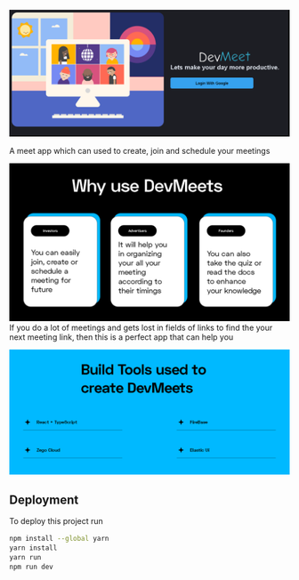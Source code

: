 
![App Screenshot](./assets/Devwindow.png)

A meet app which can used to create, join and schedule your meetings

![App Screenshot](./assets/Why_DevMeets.png)
If you do a lot of meetings and gets lost in fields of links to find the your next meeting link, then this is a perfect app that can help you 

![App Screenshot](./assets/Dev_BuildTools.png)

## Deployment

To deploy this project run

```bash
npm install --global yarn
yarn install
yarn run
npm run dev
```